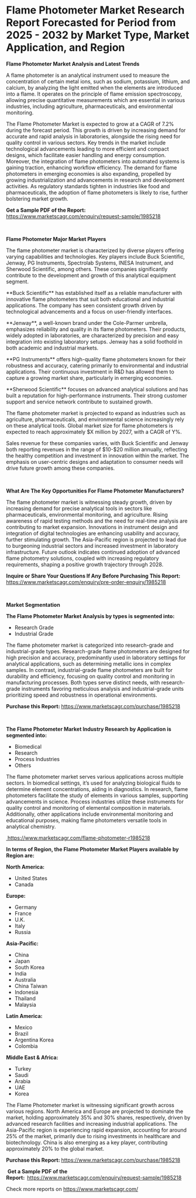 <p><h1>Flame Photometer Market Research Report Forecasted for Period from 2025 -  2032 by Market Type, Market Application, and Region</h1></p><p><strong>Flame Photometer Market Analysis and Latest Trends</strong></p>
<p><p>A flame photometer is an analytical instrument used to measure the concentration of certain metal ions, such as sodium, potassium, lithium, and calcium, by analyzing the light emitted when the elements are introduced into a flame. It operates on the principle of flame emission spectroscopy, allowing precise quantitative measurements which are essential in various industries, including agriculture, pharmaceuticals, and environmental monitoring.</p><p>The Flame Photometer Market is expected to grow at a CAGR of 7.2% during the forecast period. This growth is driven by increasing demand for accurate and rapid analysis in laboratories, alongside the rising need for quality control in various sectors. Key trends in the market include technological advancements leading to more efficient and compact designs, which facilitate easier handling and energy consumption. Moreover, the integration of flame photometers into automated systems is gaining traction, enhancing workflow efficiency. The demand for flame photometers in emerging economies is also expanding, propelled by growing industrialization and advancements in research and development activities. As regulatory standards tighten in industries like food and pharmaceuticals, the adoption of flame photometers is likely to rise, further bolstering market growth.</p></p>
<p><strong>Get a Sample PDF of the Report:&nbsp;</strong> <a href="https://www.marketscagr.com/enquiry/request-sample/1985218?utm_campaign=2667&utm_medium=2&utm_source=Github&utm_content=ia&utm_term=10042025&utm_id=flame-photometer">https://www.marketscagr.com/enquiry/request-sample/1985218</a></p>
<p>&nbsp;</p>
<p><strong>Flame Photometer Major Market Players</strong></p>
<p><p>The flame photometer market is characterized by diverse players offering varying capabilities and technologies. Key players include Buck Scientific, Jenway, PG Instruments, Spectrolab Systems, INESA Instrument, and Sherwood Scientific, among others. These companies significantly contribute to the development and growth of this analytical equipment segment.</p><p>**Buck Scientific** has established itself as a reliable manufacturer with innovative flame photometers that suit both educational and industrial applications. The company has seen consistent growth driven by technological advancements and a focus on user-friendly interfaces. </p><p>**Jenway**, a well-known brand under the Cole-Parmer umbrella, emphasizes reliability and quality in its flame photometers. Their products, widely adopted in laboratories, are characterized by precision and easy integration into existing laboratory setups. Jenway has a solid foothold in both academic and industrial markets.</p><p>**PG Instruments** offers high-quality flame photometers known for their robustness and accuracy, catering primarily to environmental and industrial applications. Their continuous investment in R&D has allowed them to capture a growing market share, particularly in emerging economies.</p><p>**Sherwood Scientific** focuses on advanced analytical solutions and has built a reputation for high-performance instruments. Their strong customer support and service network contribute to sustained growth.</p><p>The flame photometer market is projected to expand as industries such as agriculture, pharmaceuticals, and environmental science increasingly rely on these analytical tools. Global market size for flame photometers is expected to reach approximately $X million by 2027, with a CAGR of Y%. </p><p>Sales revenue for these companies varies, with Buck Scientific and Jenway both reporting revenues in the range of $10-$20 million annually, reflecting the healthy competition and investment in innovation within the market. The emphasis on user-centric designs and adaptation to consumer needs will drive future growth among these companies.</p></p>
<p>&nbsp;</p>
<p><strong>What Are The Key Opportunities For Flame Photometer Manufacturers?</strong></p>
<p><p>The flame photometer market is witnessing steady growth, driven by increasing demand for precise analytical tools in sectors like pharmaceuticals, environmental monitoring, and agriculture. Rising awareness of rapid testing methods and the need for real-time analysis are contributing to market expansion. Innovations in instrument design and integration of digital technologies are enhancing usability and accuracy, further stimulating growth. The Asia-Pacific region is projected to lead due to burgeoning industrial sectors and increased investment in laboratory infrastructure. Future outlook indicates continued adoption of advanced flame photometry solutions, coupled with increasing regulatory requirements, shaping a positive growth trajectory through 2028.</p></p>
<p><strong>Inquire or Share Your Questions If Any Before Purchasing This Report:</strong> <a href="https://www.marketscagr.com/enquiry/pre-order-enquiry/1985218?utm_campaign=2667&utm_medium=2&utm_source=Github&utm_content=ia&utm_term=10042025&utm_id=flame-photometer">https://www.marketscagr.com/enquiry/pre-order-enquiry/1985218</a></p>
<p>&nbsp;</p>
<p><strong>Market Segmentation</strong></p>
<p><strong>The Flame Photometer Market Analysis by types is segmented into:</strong></p>
<p><ul><li>Research Grade</li><li>Industrial Grade</li></ul></p>
<p><p>The flame photometer market is categorized into research-grade and industrial-grade types. Research-grade flame photometers are designed for high precision and accuracy, predominantly used in laboratory settings for analytical applications, such as determining metallic ions in complex samples. In contrast, industrial-grade flame photometers are built for durability and efficiency, focusing on quality control and monitoring in manufacturing processes. Both types serve distinct needs, with research-grade instruments favoring meticulous analysis and industrial-grade units prioritizing speed and robustness in operational environments.</p></p>
<p><strong>Purchase this Report:&nbsp;</strong><a href="https://www.marketscagr.com/purchase/1985218?utm_campaign=2667&utm_medium=2&utm_source=Github&utm_content=ia&utm_term=10042025&utm_id=flame-photometer">https://www.marketscagr.com/purchase/1985218</a></p>
<p>&nbsp;</p>
<p><strong>The Flame Photometer Market Industry Research by Application is segmented into:</strong></p>
<p><ul><li>Biomedical</li><li>Research</li><li>Process Industries</li><li>Others</li></ul></p>
<p><p>The flame photometer market serves various applications across multiple sectors. In biomedical settings, it’s used for analyzing biological fluids to determine element concentrations, aiding in diagnostics. In research, flame photometers facilitate the study of elements in various samples, supporting advancements in science. Process industries utilize these instruments for quality control and monitoring of elemental composition in materials. Additionally, other applications include environmental monitoring and educational purposes, making flame photometers versatile tools in analytical chemistry.</p></p>
<p><a href="https://www.marketscagr.com/flame-photometer-r1985218?utm_campaign=2667&utm_medium=2&utm_source=Github&utm_content=ia&utm_term=10042025&utm_id=flame-photometer">&nbsp;https://www.marketscagr.com/flame-photometer-r1985218</a></p>
<p><strong>In terms of Region, the Flame Photometer Market Players available by Region are:</strong></p>
<p>
    <p> <strong> North America: </strong>
        <ul>
            <li>United States</li>
            <li>Canada</li>
        </ul>
        </p> 
    <p> <strong> Europe: </strong>
        <ul>
            <li>Germany</li>
            <li>France</li>
            <li>U.K.</li>
            <li>Italy</li>
            <li>Russia</li>
        </ul>
        </p> 
    <p> <strong> Asia-Pacific: </strong>
        <ul>
            <li>China</li>
            <li>Japan</li>
            <li>South Korea</li>
            <li>India</li>
            <li>Australia</li>
            <li>China Taiwan</li>
            <li>Indonesia</li>
            <li>Thailand</li>
            <li>Malaysia</li>
        </ul>
        </p> 
    <p> <strong> Latin America: </strong>
        <ul>
            <li>Mexico</li>
            <li>Brazil</li>
            <li>Argentina Korea</li>
            <li>Colombia</li>
        </ul>
        </p> 
    <p> <strong> Middle East & Africa: </strong>
        <ul>
            <li>Turkey</li>
            <li>Saudi</li>
            <li>Arabia</li>
            <li>UAE</li>
            <li>Korea</li>
        </ul>
    </p>
    </p>
<p><p>The Flame Photometer market is witnessing significant growth across various regions. North America and Europe are projected to dominate the market, holding approximately 35% and 30% shares, respectively, driven by advanced research facilities and increasing industrial applications. The Asia-Pacific region is experiencing rapid expansion, accounting for around 25% of the market, primarily due to rising investments in healthcare and biotechnology. China is also emerging as a key player, contributing approximately 20% to the global market.</p></p>
<p><strong>Purchase this Report: </strong><a href="https://www.marketscagr.com/purchase/1985218?utm_campaign=2667&utm_medium=2&utm_source=Github&utm_content=ia&utm_term=10042025&utm_id=flame-photometer">https://www.marketscagr.com/purchase/1985218</a></p>
<p>&nbsp;<strong>Get a Sample PDF of the Report:&nbsp;&nbsp;</strong><a href="https://www.marketscagr.com/enquiry/request-sample/1985218?utm_campaign=2667&utm_medium=2&utm_source=Github&utm_content=ia&utm_term=10042025&utm_id=flame-photometer">https://www.marketscagr.com/enquiry/request-sample/1985218</a></p>
<p><strong></strong></p>
<p>Check more reports on <a href="https://www.marketscagr.com/?utm_campaign=2667&utm_medium=2&utm_source=Github&utm_content=ia&utm_term=10042025&utm_id=flame-photometer">https://www.marketscagr.com/</a></p>